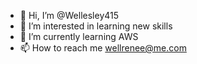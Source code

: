 - 👋 Hi, I’m @Wellesley415
- 👀 I’m interested in learning new skills
- 🌱 I’m currently learning AWS
- 📫 How to reach me wellrenee@me.com

<!---
Wellesley415/Wellesley415 is a ✨ special ✨ repository because its `README.md` (this file) appears on your GitHub profile.
You can click the Preview link to take a look at your changes.
--->
